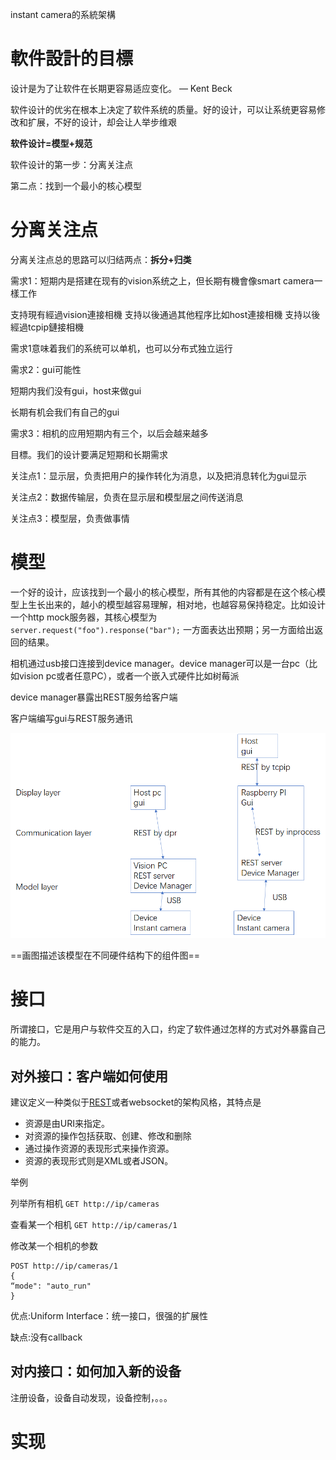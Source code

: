 instant camera的系統架構

# 軟件設計的目標

设计是为了让软件在长期更容易适应变化。 — Kent Beck

软件设计的优劣在根本上决定了软件系统的质量。好的设计，可以让系统更容易修改和扩展，不好的设计，却会让人举步维艰

**软件设计=模型+规范**

软件设计的第一步：分离关注点

第二点：找到一个最小的核心模型

# 分离关注点

分离关注点总的思路可以归结两点：**拆分+归类**



需求1：短期内是搭建在现有的vision系统之上，但长期有機會像smart camera一樣工作

支持現有經過vision連接相機
支持以後通過其他程序比如host連接相機
支持以後經過tcpip鏈接相機

需求1意味着我们的系统可以单机，也可以分布式独立运行

需求2：gui可能性

短期内我们没有gui，host来做gui

长期有机会我们有自己的gui

需求3：相机的应用短期内有三个，以后会越来越多

目標。我们的设计要满足短期和长期需求



关注点1：显示层，负责把用户的操作转化为消息，以及把消息转化为gui显示

关注点2：数据传输层，负责在显示层和模型层之间传送消息

关注点3：模型层，负责做事情

# 模型

一个好的设计，应该找到一个最小的核心模型，所有其他的内容都是在这个核心模型上生长出来的，越小的模型越容易理解，相对地，也越容易保持稳定。比如设计一个http mock服务器，其核心模型为`server.request("foo").response("bar");` 一方面表达出预期；另一方面给出返回的结果。



相机通过usb接口连接到device manager。device manager可以是一台pc（比如vision pc或者任意PC），或者一个嵌入式硬件比如树莓派

device manager暴露出REST服务给客户端

客户端编写gui与REST服务通讯

![image-20210620235833673](../images/image-20210620235833673.png)

==画图描述该模型在不同硬件结构下的组件图==



# 接口

所谓接口，它是用户与软件交互的入口，约定了软件通过怎样的方式对外暴露自己的能力。

## 对外接口：客户端如何使用

建议定义一种类似于[REST](https://zh.wikipedia.org/wiki/%E8%A1%A8%E7%8E%B0%E5%B1%82%E7%8A%B6%E6%80%81%E8%BD%AC%E6%8D%A2)或者websocket的架构风格，其特点是

- 资源是由URI来指定。
- 对资源的操作包括获取、创建、修改和删除
- 通过操作资源的表现形式来操作资源。
- 资源的表现形式则是XML或者JSON。

举例

列举所有相机 `GET http://ip/cameras`

查看某一个相机  `GET http://ip/cameras/1`

修改某一个相机的参数 

```
POST http://ip/cameras/1
{
“mode": "auto_run"
}
```

优点:Uniform Interface：统一接口，很强的扩展性

缺点:没有callback

## 对内接口：如何加入新的设备

注册设备，设备自动发现，设备控制，。。。

# 实现